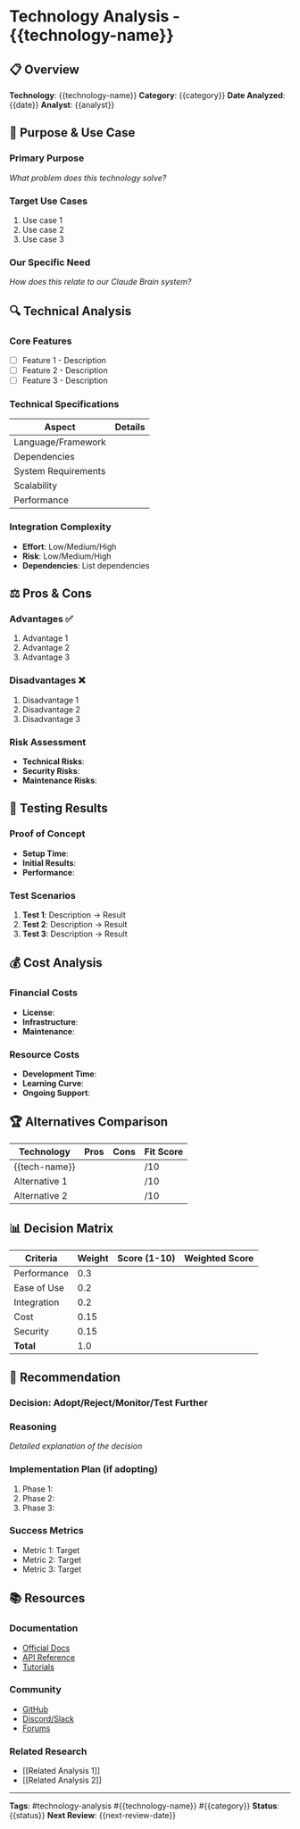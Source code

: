 # Technology Analysis - {{technology-name}}

## 📋 Overview

**Technology**: {{technology-name}}
**Category**: {{category}}
**Date Analyzed**: {{date}}
**Analyst**: {{analyst}}

## 🎯 Purpose & Use Case

### Primary Purpose
*What problem does this technology solve?*

### Target Use Cases
1. Use case 1
2. Use case 2  
3. Use case 3

### Our Specific Need
*How does this relate to our Claude Brain system?*

## 🔍 Technical Analysis

### Core Features
- [ ] Feature 1 - Description
- [ ] Feature 2 - Description
- [ ] Feature 3 - Description

### Technical Specifications
| Aspect | Details |
|--------|---------|
| Language/Framework | |
| Dependencies | |
| System Requirements | |
| Scalability | |
| Performance | |

### Integration Complexity
- **Effort**: Low/Medium/High
- **Risk**: Low/Medium/High
- **Dependencies**: List dependencies

## ⚖️ Pros & Cons

### Advantages ✅
1. Advantage 1
2. Advantage 2
3. Advantage 3

### Disadvantages ❌
1. Disadvantage 1
2. Disadvantage 2
3. Disadvantage 3

### Risk Assessment
- **Technical Risks**: 
- **Security Risks**: 
- **Maintenance Risks**: 

## 🔬 Testing Results

### Proof of Concept
- **Setup Time**: 
- **Initial Results**: 
- **Performance**: 

### Test Scenarios
1. **Test 1**: Description → Result
2. **Test 2**: Description → Result
3. **Test 3**: Description → Result

## 💰 Cost Analysis

### Financial Costs
- **License**: 
- **Infrastructure**: 
- **Maintenance**: 

### Resource Costs  
- **Development Time**: 
- **Learning Curve**: 
- **Ongoing Support**: 

## 🏆 Alternatives Comparison

| Technology | Pros | Cons | Fit Score |
|------------|------|------|-----------|
| {{tech-name}} | | | /10 |
| Alternative 1 | | | /10 |
| Alternative 2 | | | /10 |

## 📊 Decision Matrix

| Criteria | Weight | Score (1-10) | Weighted Score |
|----------|--------|--------------|----------------|
| Performance | 0.3 | | |
| Ease of Use | 0.2 | | |
| Integration | 0.2 | | |
| Cost | 0.15 | | |
| Security | 0.15 | | |
| **Total** | 1.0 | | |

## 🎯 Recommendation

### Decision: Adopt/Reject/Monitor/Test Further

### Reasoning
*Detailed explanation of the decision*

### Implementation Plan (if adopting)
1. Phase 1: 
2. Phase 2: 
3. Phase 3: 

### Success Metrics
- Metric 1: Target
- Metric 2: Target
- Metric 3: Target

## 📚 Resources

### Documentation
- [Official Docs](url)
- [API Reference](url)
- [Tutorials](url)

### Community
- [GitHub](url)
- [Discord/Slack](url)
- [Forums](url)

### Related Research
- [[Related Analysis 1]]
- [[Related Analysis 2]]

---
**Tags**: #technology-analysis #{{technology-name}} #{{category}}
**Status**: {{status}}
**Next Review**: {{next-review-date}}